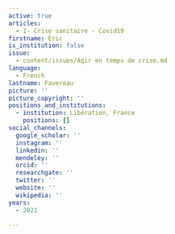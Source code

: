```yaml
---
active: true
articles:
  - 1- Crise sanitaire - Covid19
firstname: Eric
is_institution: false
issue:
  - content/issues/Agir en temps de crise.md
language:
  - French
lastname: Favereau
picture: ''
picture_copyright: ''
positions_and_institutions:
  - institution: Libération, France
    positions: []
social_channels:
  google_scholar: ''
  instagram: ''
  linkedin: ''
  mendeley: ''
  orcid: ''
  researchgate: ''
  twitter: ''
  website: ''
  wikipedia: ''
years:
  - 2021

---
```

